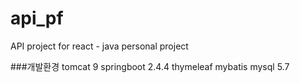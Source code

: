 # api_pf
API project for react - java personal project 


###개발환경
tomcat 9
springboot 2.4.4
thymeleaf
mybatis
mysql 5.7
